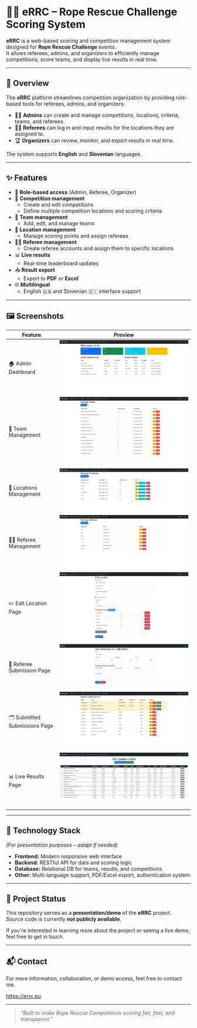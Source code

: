 # 🧗‍♂️ eRRC – Rope Rescue Challenge Scoring System

**eRRC** is a web-based scoring and competition management system designed for **Rope Rescue Challenge** events.  
It allows referees, admins, and organizers to efficiently manage competitions, score teams, and display live results in real time.

---

## 🚀 Overview

The **eRRC** platform streamlines competition organization by providing role-based tools for referees, admins, and organizers:

- 🧑‍💼 **Admins** can create and manage competitions, locations, criteria, teams, and referees.
- 🧑‍⚖️ **Referees** can log in and input results for the locations they are assigned to.
- 🏆 **Organizers** can review, monitor, and export results in real time.

The system supports **English** and **Slovenian** languages.

---

## ✨ Features

- 🔐 **Role-based access** (Admin, Referee, Organizer)
- 🧩 **Competition management**
  - Create and edit competitions
  - Define multiple competition locations and scoring criteria
- 👥 **Team management**
  - Add, edit, and manage teams
- 📍 **Location management**
  - Manage scoring points and assign referees
- 🧑‍⚖️ **Referee management**
  - Create referee accounts and assign them to specific locations
- 📊 **Live results**
  - Real-time leaderboard updates
- 📥 **Result export**
  - Export to **PDF** or **Excel**
- 🌐 **Multilingual**
  - English 🇬🇧 and Slovenian 🇸🇮 interface support

---

## 🖼️ Screenshots

| Feature | Preview |
|----------|----------|
| 🏠 Admin Dashboard | ![Admin Panel](screenshots/home_page.png) |
| 👥 Team Management | ![Teams](screenshots/manage_teams.png) |
| 📍 Locations Management | ![Locations](screenshots/manage_locations.png) |
| 🧑‍⚖️ Referee Management | ![Referees](screenshots/manage_referees.png) |
| ✏️ Edit Location Page | ![Edit Location](screenshots/edit_location.png) |
| 📝 Referee Submission Page | ![Submission](screenshots/add_submission.png) |
| 🗂️ Submitted Submissions Page | ![Submissions List](screenshots/submited_submissions.png) |
| 📊 Live Results Page | ![Live Results](screenshots/live_results.png) |


---

## 🧩 Technology Stack

*(For presentation purposes – adapt if needed)*

- **Frontend:** Modern responsive web interface  
- **Backend:** RESTful API for data and scoring logic  
- **Database:** Relational DB for teams, results, and competitions  
- **Other:** Multi-language support, PDF/Excel export, authentication system

---

## 🧭 Project Status

This repository serves as a **presentation/demo** of the **eRRC** project.  
Source code is currently **not publicly available**.

If you're interested in learning more about the project or seeing a live demo, feel free to get in touch.

---

## 📬 Contact

For more information, collaboration, or demo access, feel free to contact me.

https://errc.eu

---

> _“Built to make Rope Rescue Competitions scoring fair, fast, and transparent.”_

